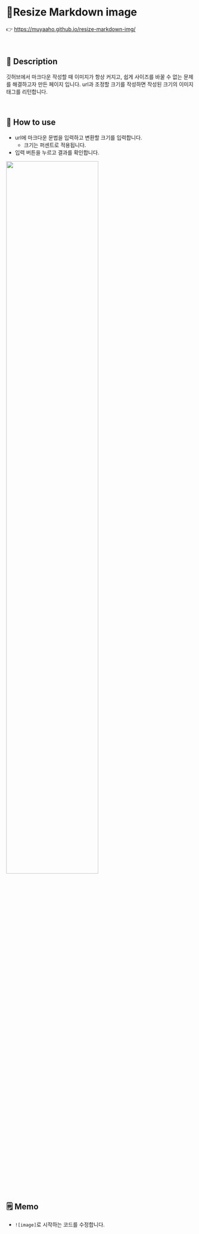 # 📏Resize Markdown image

👉 https://muyaaho.github.io/resize-markdown-img/

<br>

## 📖 Description

깃허브에서 마크다운 작성할 때 이미지가 항상 커지고, 쉽게 사이즈를 바꿀 수 없는 문제를 해결하고자 만든 페이지 입니다.
url과 조정할 크기를 작성하면 작성된 크기의 이미지 태그를 리턴합니다.

<br>

## 🐥 How to use

- url에 마크다운 문법을 입력하고 변환할 크기를 입력합니다.
    - 크기는 퍼센트로 적용됩니다.
- 입력 버튼을 누르고 결과를 확인합니다.

<img src=https://github.com/muyaaho/resize-markdown-img/assets/76798969/a9ceb76d-9b3a-4793-9825-fd725beed170 width="70%" height="70%"/><br>

<br>

## 🗒️ Memo

- `![image]`로 시작하는 코드를 수정합니다.


